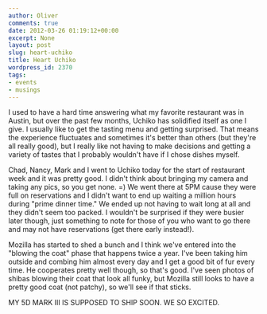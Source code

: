 ```yaml
---
author: Oliver
comments: true
date: 2012-03-26 01:19:12+00:00
excerpt: None
layout: post
slug: heart-uchiko
title: Heart Uchiko
wordpress_id: 2370
tags:
- events
- musings
---
```


I used to have a hard time answering what my favorite restaurant was in Austin, but over the past few months, Uchiko has solidified itself as one I give. I usually like to get the tasting menu and getting surprised. That means the experience fluctuates and sometimes it's better than others (but they're all really good), but I really like not having to make decisions and getting a variety of tastes that I probably wouldn't have if I chose dishes myself.

Chad, Nancy, Mark and I went to Uchiko today for the start of restaurant week and it was pretty good. I didn't think about bringing my camera and taking any pics, so you get none. =) We went there at 5PM cause they were full on reservations and I didn't want to end up waiting a million hours during "prime dinner time." We ended up not having to wait long at all and they didn't seem too packed. I wouldn't be surprised if they were busier later though, just something to note for those of you who want to go there and may not have reservations (get there early instead!).

Mozilla has started to shed a bunch and I think we've entered into the "blowing the coat" phase that happens twice a year. I've been taking him outside and combing him almost every day and I get a good bit of fur every time. He cooperates pretty well though, so that's good. I've seen photos of shibas blowing their coat that look all funky, but Mozilla still looks to have a pretty good coat (not patchy), so we'll see if that sticks.

MY 5D MARK III IS SUPPOSED TO SHIP SOON. WE SO EXCITED.